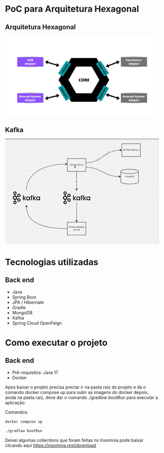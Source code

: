 # PoC para Arquitetura Hexagonal
## Arquitetura Hexagonal
![Arquitetura](https://github.com/josivaldobatista/hexagonal_architecture_PoC/blob/main/img/hexagonal_architecture.png) 
## Kafka
![Arquitetura](https://github.com/josivaldobatista/hexagonal_architecture_PoC/blob/main/img/hexagonal_architecture_kafka.png)

# Tecnologias utilizadas
## Back end
- Java
- Spring Boot
- JPA / Hibernate
- Gradle
- MongoDB
- Kafka
- Spring Cloud OpenFeign

# Como executar o projeto
## Back end
- Pré-requisitos: Java 17
- Docker

Apos baixar o projeto precisa preciar ir na pasta raiz do projeto e da o comando docker compose up para subir as imagens do docker
depois, ainda na pasta raiz, deve dar o comando ./gradlew bootRun para executar a aplicação.

Comandos:
```bash
docker compose up
```
```bash
./gradlew bootRun
```

Deixei algumas collections que foram feitas no Insomnia pode baixar clicando aqui https://insomnia.rest/download 



